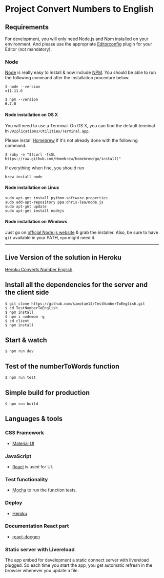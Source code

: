 # Project Convert Numbers to English

## Requirements

For development, you will only need Node.js and Npm installed on your environment.
And please use the appropriate [Editorconfig](http://editorconfig.org/) plugin for your Editor (not mandatory).

### Node

[Node](http://nodejs.org/) is really easy to install & now include [NPM](https://npmjs.org/).
You should be able to run the following command after the installation procedure
below.

    $ node --version
    v11.11.0

    $ npm --version
    6.7.0

#### Node installation on OS X

You will need to use a Terminal. On OS X, you can find the default terminal in
`/Applications/Utilities/Terminal.app`.

Please install [Homebrew](http://brew.sh/) if it's not already done with the following command.

    $ ruby -e "$(curl -fsSL https://raw.github.com/Homebrew/homebrew/go/install)"

If everything when fine, you should run

    brew install node

#### Node installation on Linux

    sudo apt-get install python-software-properties
    sudo add-apt-repository ppa:chris-lea/node.js
    sudo apt-get update
    sudo apt-get install nodejs

#### Node installation on Windows

Just go on [official Node.js website](http://nodejs.org/) & grab the installer.
Also, be sure to have `git` available in your PATH, `npm` might need it.

---
## Live Version of the solution in Heroku

[Heroku Converts Number English](https://converts-number-english-tae.herokuapp.com/)


## Install all the dependencies for the server and the client side

    $ git clone https://github.com/simotae14/TestNumberToEnglish.git
    $ cd TestNumberToEnglish
    $ npm install
    $ npm i nodemon -g
    $ cd client
    $ npm install

## Start & watch

    $ npm run dev

## Test of the numberToWords function

    $ npm run test


## Simple build for production

    $ npm run build


## Languages & tools

### CSS Framework

- [Material UI](https://material-ui.com/)

### JavaScript

- [React](http://facebook.github.io/react) is used for UI.

### Test functionality

- [Mocha](https://mochajs.org/) to run the function tests.

### Deploy

- [Heroku](https://www.heroku.com/)

### Documentation React part

- [react-docgen](https://github.com/reactjs/react-docgen)

### Static server with Livereload

The app embed for development a static connect server with livereload plugged.
So each time you start the app, you get automatic refresh in the browser whenever you update a file.